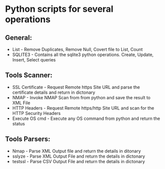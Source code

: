 # Python scripts for several operations 

## General:
* List    - Remove Duplicates, Remove Null, Covert file to List, Count
* SQLITE3 - Contains all the sqlite3 python operations. Create, Update, Insert, Select queries 

## Tools Scanner:
* SSL Certificate - Request Remote https Site URL and parse the certificate details and return in dictonary
* NMAP            - Invoke NMAP Scan from from python and save the result to XML File
* HTTP Headers    - Request Remote https/http Site URL and scan for the HTTP Security Headers
* Execute OS cmd  - Execute any OS command from python and return the status

## Tools Parsers:
* Nmap    - Parse XML Output file and return the details in ditonary
* sslyze  - Parse XML Output File and return the details in dictonary
* testssl - Parse CSV Output File and return the details in dictonary


